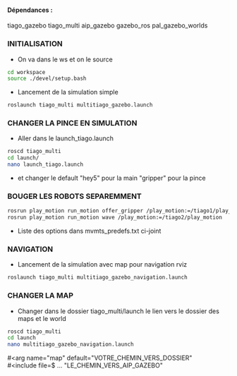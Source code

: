 #### Dépendances : 

 tiago_gazebo
 tiago_multi
 aip_gazebo
 gazebo_ros 
 pal_gazebo_worlds



### INITIALISATION
- On va dans le ws et on le source 
```bash
cd workspace  
source ./devel/setup.bash  
```
- Lancement de la simulation simple  
```bash
roslaunch tiago_multi multitiago_gazebo.launch  
```

### CHANGER LA PINCE EN SIMULATION 
- Aller dans le launch_tiago.launch   
```bash
roscd tiago_multi  
cd launch/  
nano launch_tiago.launch  
```
- et changer le default "hey5" pour la main "gripper" pour la pince   
### BOUGER LES ROBOTS SEPAREMMENT
```bash
rosrun play_motion run_motion offer_gripper /play_motion:=/tiago1/play_motion  
rosrun play_motion run_motion wave /play_motion:=/tiago2/play_motion  
```
- Liste des options dans mvmts_predefs.txt ci-joint  



### NAVIGATION
- Lancement de la simulation avec map pour navigation rviz  
```bash
roslaunch tiago_multi multitiago_gazebo_navigation.launch  
```

### CHANGER LA MAP  
- Changer dans le dossier tiago_multi/launch le lien vers le dossier des maps et le world  
```bash
roscd tiago_multi  
cd launch  
nano multitiago_gazebo_navigation.launch   
```
#<arg name="map" default="VOTRE_CHEMIN_VERS_DOSSIER"  
#<include file=$ ... "LE_CHEMIN_VERS_AIP_GAZEBO"  

